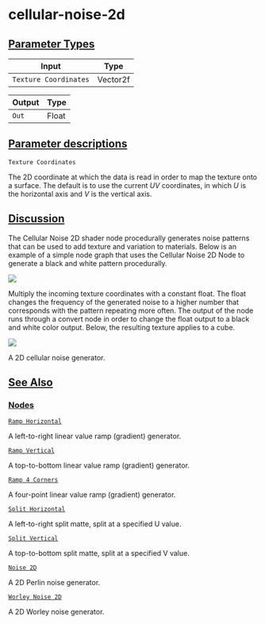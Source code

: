 # cellular-noise-2d


[Parameter Types](/documentation/shadergraph/2d-procedural/cellular-noise-2d#Parameter-Types)
---------------------------------------------------------------------------------------------

| Input | Type |
| --- | --- |
| `Texture Coordinates` | Vector2f |

| Output | Type |
| --- | --- |
| `Out` | Float |

[Parameter descriptions](/documentation/shadergraph/2d-procedural/cellular-noise-2d#Parameter-descriptions)
-----------------------------------------------------------------------------------------------------------

`Texture Coordinates` 

 The 2D coordinate at which the data is read in order to map the texture onto a surface. The default is to use the current
 *UV* 
 coordinates, in which
 *U* 
 is the horizontal axis and
 *V* 
 is the vertical axis.
 

[Discussion](/documentation/shadergraph/2d-procedural/cellular-noise-2d#Discussion)
-----------------------------------------------------------------------------------

 The Cellular Noise 2D shader node procedurally generates noise patterns that can be used to add texture and variation to materials. Below is an example of a simple node graph that uses the Cellular Noise 2D Node to generate a black and white pattern procedurally.
 

![](https://docs-assets.developer.apple.com/published/e7cba5b397d0b79f7db7a9a072b3e93d/CellNoise2dGraph.png)

 Multiply the incoming texture coordinates with a constant float. The float changes the frequency of the generated noise to a higher number that corresponds with the pattern repeating more often. The output of the node runs through a convert node in order to change the float output to a black and white color output. Below, the resulting texture applies to a cube.
 

![](https://docs-assets.developer.apple.com/published/c346f62f96cb87deeccd42e14b529293/CellNoise2dMaterial.png)

 A 2D cellular noise generator.

[See Also](/documentation/shadergraph/2d-procedural/cellular-noise-2d#see-also)
-------------------------------------------------------------------------------

### [Nodes](/documentation/shadergraph/2d-procedural/cellular-noise-2d#nodes)

[`Ramp Horizontal`](/documentation/shadergraph/2d-procedural/ramp-horizontal)

 A left-to-right linear value ramp (gradient) generator.
 

[`Ramp Vertical`](/documentation/shadergraph/2d-procedural/ramp-vertical)

 A top-to-bottom linear value ramp (gradient) generator.
 

[`Ramp 4 Corners`](/documentation/shadergraph/2d-procedural/ramp-4-corners)

 A four-point linear value ramp (gradient) generator.
 

[`Split Horizontal`](/documentation/shadergraph/2d-procedural/split-horizontal)

 A left-to-right split matte, split at a specified U value.
 

[`Split Vertical`](/documentation/shadergraph/2d-procedural/split-vertical)

 A top-to-bottom split matte, split at a specified V value.
 

[`Noise 2D`](/documentation/shadergraph/2d-procedural/noise-2d)

 A 2D Perlin noise generator.
 

[`Worley Noise 2D`](/documentation/shadergraph/2d-procedural/worley-noise-2d)

 A 2D Worley noise generator.
 

